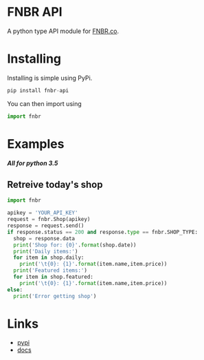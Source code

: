 # FNBR API
A python type API module for [FNBR.co](https://fnbr.co/api).

# Installing
Installing is simple using PyPi.
```python
pip install fnbr-api
```
You can then import using
```python
import fnbr
```

# Examples
***All for python 3.5***
## Retreive today's shop
```python
import fnbr

apikey = 'YOUR_API_KEY'
request = fnbr.Shop(apikey)
response = request.send()
if response.status == 200 and response.type == fnbr.SHOP_TYPE:
  shop = response.data
  print('Shop for: {0}'.format(shop.date))
  print('Daily items:')
  for item in shop.daily:
    print('\t{0}: {1}'.format(item.name,item.price))
  print('Featured items:')
  for item in shop.featured:
    print('\t{0}: {1}'.format(item.name,item.price))
else:
  print('Error getting shop')
```

# Links
* [pypi](https://pypi.org/project/fnbr-api/)
* [docs](https://github.com/Douile/fnbr-api/wiki)
